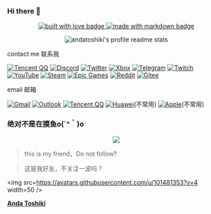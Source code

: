 ### Hi there 👋
 <!--小图标 -->
<p align="center">
  <a href="https://github.com/DTpeel" target="_blank" rel="noopener noreferrer">
    <img src="https://forthebadge.com/images/badges/built-with-love.svg" alt="built with love badge" />
 </a>
  <a href="https://github.com/DTpeel" target="_blank" rel="noopener noreferrer">
    <img src="https://forthebadge.com/images/badges/made-with-markdown.svg" alt="made with markdown badge" />
 </a>
    </a>


</p>
<p align="center">
    <img src="https://stats.toshiki.top/api?show_bg=1&username=DTpeel" alt="andatoshiki's profile readme stats"></img>
</p>

contact me
联系我

[![Tencent QQ](https://img.shields.io/badge/Tencent%23QQ-%2312B7F5?style=for-the-badge&logo=tencentqq&logoColor=white)](https://qm.qq.com/cgi-bin/qm/qr?k=EPj0mfp9EVqE5QFH6K5uUxA6xxgoex5h&noverify=0)
[![Discord](https://img.shields.io/badge/%3CServer%3E-%237289DA.svg?style=for-the-badge&logo=discord&logoColor=white)](https://discord.gg/HUA3sR9eHt)
[![Twitter](https://img.shields.io/badge/Twitter-%231DA1F2.svg?style=for-the-badge&logo=Twitter&logoColor=white)](https://twitter.com/chenskiro)
[![Xbox](https://img.shields.io/badge/Xbox-%23107C10.svg?style=for-the-badge&logo=Xbox&logoColor=white)]()
[![Telegram](https://img.shields.io/badge/Telegram-2CA5E0?style=for-the-badge&logo=telegram&logoColor=white)](https://t.me/chenskiro)
[![Twitch](https://img.shields.io/badge/Twitch-%239146FF.svg?style=for-the-badge&logo=Twitch&logoColor=white)](https://twitch.tv/chenskiro)
[![YouTube](https://img.shields.io/badge/YouTube-%23FF0000.svg?style=for-the-badge&logo=YouTube&logoColor=white)](https://m.youtube.com/channel/UCQsIQ8uX5gUAQlB3FTSzBMQ)
[![Steam](https://img.shields.io/badge/steam-%23000000.svg?style=for-the-badge&logo=steam&logoColor=white)](https://steamcommunity.com/profiles/76561199205543917/)
[![Epic Games](https://img.shields.io/badge/epicgames-%23313131.svg?style=for-the-badge&logo=epicgames&logoColor=white)]()
[![Reddit](https://img.shields.io/badge/Reddit-%23FF4500.svg?style=for-the-badge&logo=Reddit&logoColor=white)](https://www.reddit.com/user/Zestyclose-Union-577/)
[![Gitee](https://img.shields.io/badge/Gitee-C71D23?style=for-the-badge&logo=gitee&logoColor=white)](https://gitee.com/chenskiro)

email 邮箱

[![Gmail](https://img.shields.io/badge/Gmail-D14836?style=for-the-badge&logo=gmail&logoColor=white)](mailto:chenskinn@gmail.com)
[![Outlook](https://img.shields.io/badge/Microsoft_Outlook-0078D4?style=for-the-badge&logo=microsoft-outlook&logoColor=white)](mailto:chenskiro@outlook.com)
[![Tencent QQ](https://img.shields.io/badge/Tencent%23QQ-%2312B7F5?style=for-the-badge&logo=tencentqq&logoColor=white)](mailto:3279587648@qq.com)
[![Huawei](https://img.shields.io/badge/Huawei-%23FF0000.svg?style=for-the-badge&logo=huawei&logoColor=white)](mailto:chenskiro@petalmail.com)(不常用)
[![Apple](https://img.shields.io/badge/Apple-%23000000.svg?style=for-the-badge&logo=apple&logoColor=white)](mailto:chen_skin@icloud.com)(不常用)

### 绝对不是在摸鱼o(´^｀)o 

<div align="center"> <img src="https://activity-graph.herokuapp.com/graph?username=DTpeel&theme=xcode" /> </div>



> this is my friend，Do not follow?

> 这是我好友，不关注一波吗？

<img src=https://avatars.githubusercontent.com/u/101481353?v=4 width=50 />

**[Anda Toshiki](https://github.com/andatoshiki)**

<!--


**DTpeel/DTpeel** is a ✨ _special_ ✨ repository because its `README.md` (this file) appears on your GitHub profile.

Here are some ideas to get you started:

- 🔭 I’m currently working on ...
- 🌱 I’m currently learning ...
- 👯 I’m looking to collaborate on ...
- 🤔 I’m looking for help with ...
- 💬 Ask me about ...
- 📫 How to reach me: ...
- 😄 Pronouns: ...
- ⚡ Fun fact: ...
-->
